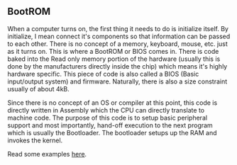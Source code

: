 ## BootROM

When a computer turns on, the first thing it needs to do is initialize itself. By initialize, I mean connect it's components so that information can be passed to each other. There is no concept of a memory, keyboard, mouse, etc. just as it turns on. This is where a BootROM or BIOS comes in. There is code baked into the Read only memory portion of the hardware (usually this is done by the manufacturers directly inside the chip) which means it's highly hardware specific. This piece of code is also called a BIOS (Basic input/output system) and firmware. Naturally, there is also a size constraint usually of about 4kB.

Since there is no concept of an OS or compiler at this point, this code is directly written in Assembly which the CPU can directly translate to machine code. The purpose of this code is to setup basic peripheral support and most importantly, hand-off execution to the next program which is usually the Bootloader. The bootloader setups up the RAM and invokes the kernel.

Read some examples [here](https://stackoverflow.com/a/15666043).

